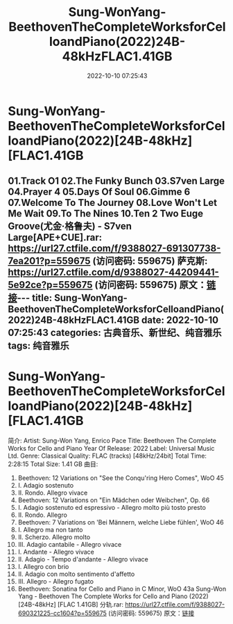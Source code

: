 ﻿---
title: Sung-WonYang-BeethovenTheCompleteWorksforCelloandPiano(2022)24B-48kHzFLAC1.41GB
date: 2022-10-10 07:25:43
categories: 古典音乐、新世纪、纯音雅乐
tags: 纯音雅乐
---
# Sung-WonYang-BeethovenTheCompleteWorksforCelloandPiano(2022)[24B-48kHz][FLAC1.41GB

01.Track O1
02.The Funky Bunch
03.S7ven Large
04.Prayer 4
05.Days Of Soul
06.Gimme 6
07.Welcome To The Journey
08.Love Won't Let Me Wait
09.To The Nines
10.Ten 2 Two
Euge Groove(尤金·格鲁夫) - S7ven Large[APE+CUE].rar: https://url27.ctfile.com/f/9388027-691307738-7ea201?p=559675
(访问密码: 559675)
萨克斯: https://url27.ctfile.com/d/9388027-44209441-5e92ce?p=559675
(访问密码: 559675)
原文：[链接](https://blog.sina.com.cn/s/blog_1647c7e7601030zur.html)---
title: Sung-WonYang-BeethovenTheCompleteWorksforCelloandPiano(2022)24B-48kHzFLAC1.41GB
date: 2022-10-10 07:25:43
categories: 古典音乐、新世纪、纯音雅乐
tags: 纯音雅乐
---
# Sung-WonYang-BeethovenTheCompleteWorksforCelloandPiano(2022)[24B-48kHz][FLAC1.41GB

简介:
Artist: Sung-Won Yang, Enrico Pace
Title: Beethoven The Complete Works for Cello and Piano
Year Of Release: 2022
Label: Universal Music Ltd.
Genre: Classical
Quality: FLAC (tracks) [48kHz/24bit]
Total Time: 2:28:15
Total Size: 1.41 GB
曲目:
01. Beethoven: 12 Variations on "See the Conqu'ring Hero Comes",
WoO 45
02. I. Adagio sostenuto
03. II. Rondo. Allegro vivace
04. Beethoven: 12 Variations on "Ein Mädchen oder Weibchen", Op.
66
05. I. Adagio sostenuto ed espressivo - Allegro molto più tosto
presto
06. II. Rondo. Allegro
07. Beethoven: 7 Variations on 'Bei Männern, welche Liebe fühlen',
WoO 46
08. I. Allegro ma non tanto
09. II. Scherzo. Allegro molto
10. III. Adagio cantabile - Allegro vivace
11. I. Andante - Allegro vivace
12. II. Adagio - Tempo d'andante - Allegro vivace
13. I. Allegro con brio
14. II. Adagio con molto sentimento d'affetto
15. III. Allegro - Allegro fugato
16. Beethoven: Sonatina for Cello and Piano in C Minor, WoO
43a
Sung-Won Yang - Beethoven The Complete Works for Cello and Piano
(2022) [24B-48kHz] [FLAC 1.41GB] 分轨.rar: https://url27.ctfile.com/f/9388027-690321225-cc1604?p=559675
(访问密码: 559675)
原文：[链接](https://blog.sina.com.cn/s/blog_1647c7e7601030zur.html)